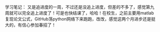 学习笔记：
又是追进度的一周，不过还是没追上进度，但差的不多了，感觉第九周就可以完全追上进度了！可是也快结课了，哈哈！在校生，之前主要用matlab复现论文公式，GitHub荡python网络下来跑跑，改改，感觉这两个月进步还是挺大的，有信心参加春招了！